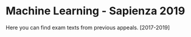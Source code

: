# Machine Learning - Sapienza 2019

Here you can find exam texts from previous appeals. [2017-2019]
